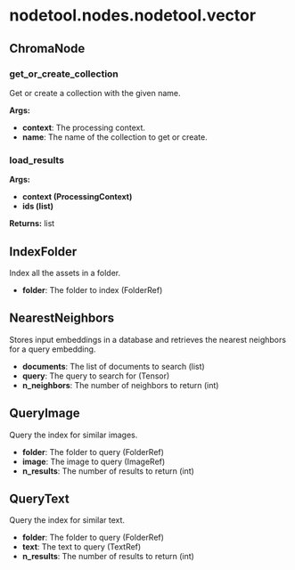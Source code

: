 # nodetool.nodes.nodetool.vector

## ChromaNode


### get_or_create_collection

Get or create a collection with the given name.


**Args:**

- **context**: The processing context.
- **name**: The name of the collection to get or create.
### load_results

**Args:**
- **context (ProcessingContext)**
- **ids (list)**

**Returns:** list

## IndexFolder

Index all the assets in a folder.

- **folder**: The folder to index (FolderRef)

## NearestNeighbors

Stores input embeddings in a database and retrieves the nearest neighbors for a query embedding.

- **documents**: The list of documents to search (list)
- **query**: The query to search for (Tensor)
- **n_neighbors**: The number of neighbors to return (int)

## QueryImage

Query the index for similar images.

- **folder**: The folder to query (FolderRef)
- **image**: The image to query (ImageRef)
- **n_results**: The number of results to return (int)

## QueryText

Query the index for similar text.

- **folder**: The folder to query (FolderRef)
- **text**: The text to query (TextRef)
- **n_results**: The number of results to return (int)

